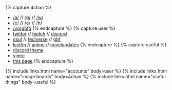 {% capture 4chan %}
* [/a/](https://4chan.org/a) // [/g/](https://4chan.org/g) // [/w/](https://4chan.org/w)
* [/c/](https://4chan.org/c) // [/e/](https://4chan.org/e) // [/h/](https://4chan.org/h) 
* [/vg/gbfg](https://4chan.org/vg/gbfg)
{% endcapture %}
{% capture user %}
* [twitter](https://twitter.com/llyyr) // [twitch](https://twitch.tv/llyyr) // [discord](discord://open/users/84794819573981184)
* [osu!](https://osu.ppy.sh/u/llyyr) // [fediverse](https://weeaboo.space/@llyyr) // [gbf](http://game.granbluefantasy.jp/#profile/19238084)
* [lastfm](https://last.fm/user/llyyr) // [anime](https://anilist.co/user/llyyr) // [novelupdates](http://www.novelupdates.com/readlist/?list=1&uid=91036)
{% endcapture %}
{% capture useful %}
* [discord theme](https://github.com/llyyr/Imthatcreativewithnames)
* [vimrc](https://github.com/llyyr/vimrc)
* [this page](https://llyyr.github.io)
{% endcapture %}
<section id="links">
{% include links.html name="accounts" body=user %}
{% include links.html name="image boards" body=4chan %}
{% include links.html name="useful things" body=useful %}
</section>
